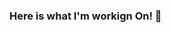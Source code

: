 ### Here is what I'm workign On! 👋

<!--
**schandrupatla/schandrupatla** is a ✨ _special_ ✨ repository because its `README.md` (this file) appears on your GitHub profile.

Here are some ideas to get you started:

- 🔭 I’m currently working on ... My Portfolio
- 🌱 I’m currently learning ... TypeScript
- 👯 I’m looking to collaborate on ... Web development projects
- 🤔 I’m looking for help with ... AWS
- 💬 Ask me about ...
- 📫 How to reach me: ... sriluanil@gmail.com
- 😄 Pronouns: ... She/Her
- ⚡ Fun fact: ...I would love to travel and explore the new places
-->
